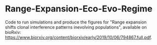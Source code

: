 # Range-Expansion-Eco-Evo-Regime
Code to run simulations and produce the figures for "Range expansion shifts clonal interference patterns inevolving populations", available on bioRxiv: https://www.biorxiv.org/content/biorxiv/early/2019/10/06/794867.full.pdf.
